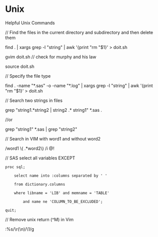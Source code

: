 Unix
====

Helpful Unix Commands

// Find the files in the current directory and subdirectory and then delete them

find . | xargs grep -l "string" | awk '{print "rm "$1}' > doit.sh

gvim doit.sh // check for murphy and his law

source doit.sh

// Specify the file type

find . -name "\*.sas" -o -name "\*.log" | xargs grep -l "string" | awk '{print "rm "$1}' > doit.sh

// Search two strings in files

grep "string1.\*string2 | string2 .\* string1" *.sas .

//or 

grep "string1" \*.sas | grep "string2"

// Search in VIM with word1 and without word2 

/word1 \\( .\*word2\\) /i \@!

// SAS select all variables EXCEPT 


    proc sql;

        select name into :columns separated by ' ' 
    
        from dictionary.columns
    
        where libname = 'LIB' and memname = 'TABLE' 
    
            and name ne 'COLUMN_TO_BE_EXCLUDED';
      
    quit;

// Remove unix return (^M) in Vim

:%s/\r\(\n\)/\1/g
